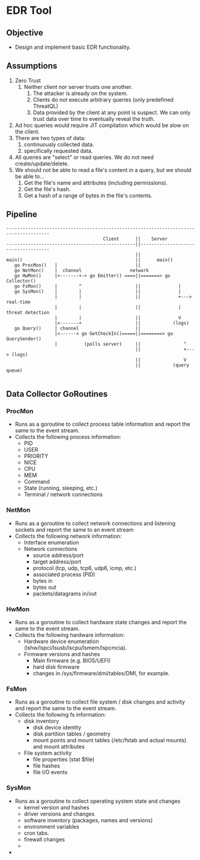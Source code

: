 EDR Tool
========

## Objective

* Design and implement basic EDR functionality.

## Assumptions
1. Zero Trust
    1. Neither client nor server trusts one another.
        1. The attacker is already on the system.
        2. Clients do not execute arbitrary queries (only predefined ThreatQL)
        3. Data provided by the client at any point is suspect. We can only trust
           data over time to eventually reveal the truth.
2. Ad hoc queries would require JIT compilation which would be slow on the client.
3. There are two types of data:
    1. continuously collected data.
    2. specifically requested data.
4. All queries are "select" or read queries. We do not need create/update/delete.
5. We should not be able to read a file's content in a query, but we should be able to...
    1. Get the file's name and attributes (including permissions).
    2. Get the file's hash.
    3. Get a hash of a range of bytes in the file's contents.

## Pipeline

```text
--------------------------------------------------------------------------------------
                                    Client      ||    Server
------------------------------------------------||------------------------------------
                                                ||
main()                                          ||      main()
   go ProcMon()   |                             ||
   go NetMon()    |  channel                  network
   go HwMon()     |>-------+-> go Emitter() ====||=======> go Collector()
   go FsMon()     |        ^                    ||              |
   go SysMon()    |        |                    ||              |
                  |        |                    ||              +---> real-time
                  |        |                    ||              |     threat detection  
                  |        |                    ||              V
                  |>-------+                    ||            (logs)               
   go Query()     | channel                     ||   
                  |<------< go GetCheckIn()=====||========> go QuerySender()
                  |          (polls server)     ||                ^    
                                                ||                +---> (logs)
                                                ||                V
                                                ||            (query queue)
                                                          
```

## Data Collector GoRoutines

### ProcMon

* Runs as a goroutine to collect process table information and report the same to the event stream.
* Collects the following process information:
    * PID
    * USER
    * PRIORITY
    * NICE
    * CPU
    * MEM
    * Command
    * State (running, sleeping, etc.)
    * Terminal / network connections

### NetMon

* Runs as a goroutine to collect network connections and listening sockets and report the same to an event stream
* Collects the following network information:
    * Interface enumeration
    * Network connections
        * source address/port
        * target address/port
        * protocol (tcp, udp, tcp6, udp6, icmp, etc.)
        * associated process (PID)
        * bytes in
        * bytes out
        * packets/datagrams in/out

### HwMon

* Runs as a goroutine to collect hardware state changes and report the same to the event stream.
* Collects the following hardware information:
    * Hardware device enumeration (lshw/lspci/lsusb/lscpu/lsmem/lspcmcia).
    * Firmware versions and hashes
        * Main firmware (e.g. BIOS/UEFI)
        * hard disk firmware
        * changes in /sys/firmware/dmi/tables/DMI, for example.

### FsMon

* Runs as a goroutine to collect file system / disk changes and activity and report the same to the event stream.
* Collects the following fs information:
    * disk inventory
        * disk device identity
        * disk partition tables / geometry
        * mount points and mount tables (/etc/fstab and actual mounts) and mount attributes
    * File system activity
        * file properties (stat $file)
        * file hashes
        * file I/O events

### SysMon

* Runs as a goroutine to collect operating system state and changes
    * kernel version and hashes
    * driver versions and changes
    * software inventory (packages, names and versions)
    * environment variables
    * cron tabs.
    * firewall changes
    *
* 